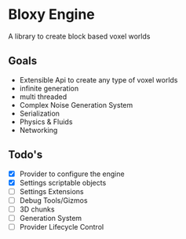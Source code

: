 ﻿# Bloxy Engine
A library to create block based voxel worlds

## Goals
- Extensible Api to create any type of voxel worlds
- infinite generation
- multi threaded
- Complex Noise Generation System
- Serialization
- Physics & Fluids
- Networking

## Todo's
- [x] Provider to configure the engine
- [x] Settings scriptable objects
- [ ] Settings Extensions
- [ ] Debug Tools/Gizmos
- [ ] 3D chunks
- [ ] Generation System
- [ ] Provider Lifecycle Control
